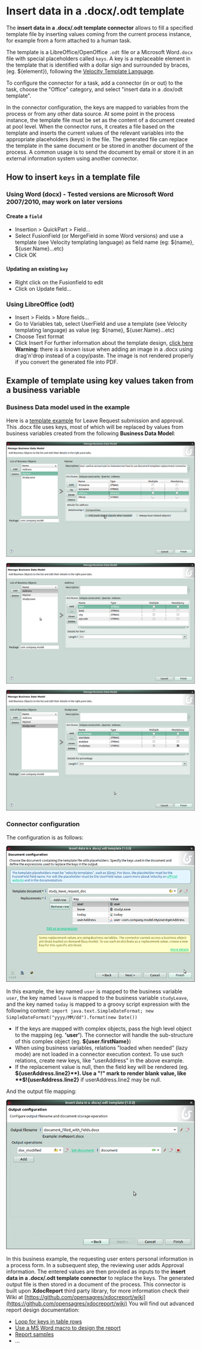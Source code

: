 # Insert data in a .docx/.odt template

The **insert data in a .docx/.odt template connector** allows to fill a specified template file by inserting values coming from the current process instance, for example from a form attached to a human task.

The template is a LibreOffice/OpenOffice `.odt` file or a Microsoft Word`.docx` file with special placeholders called `keys`.
A key is a replaceable element in the template that is identified with a dollar sign and surrounded by braces, (eg. ${element}), following the [Velocity Template Language](https://velocity.apache.org/engine/releases/velocity-1.7/user-guide.html).

To configure the connector for a task, add a connector (in or out) to the task, choose the "Office" category, and select "insert data in a .dox/odt template".

In the connector configuration, the keys are mapped to variables from the process or from any other data source.
At some point in the process instance, the template file must be set as the content of a document created at pool level.
When the connector runs, it creates a file based on the template and inserts the current values of the relevant variables into the appropriate placeholders (keys) in the file.
The generated file can replace the template in the same document or be stored in another document of the process. A common usage is to send the document by email or store it in an external information system using another connector.

## How to insert `keys` in a template file

### Using Word (docx) - Tested versions are **Microsoft Word 2007/2010**, may work on later versions

#### Create a `field`

* Insertion \> QuickPart \> Field...
* Select FusionField (or MergeField in some Word versions) and use a template (see Velocity templating language) as field name (eg: ${name}, ${user.Name}...etc)
* Click OK

#### Updating an existing `key`

* Right click on the Fusionfield to edit
* Click on Update field...

### Using LibreOffice (odt)

* Insert \> Fields \> More fields...
* Go to Variables tab, select UserField and use a template (see Velocity templating language) as value (eg: ${name}, ${user.Name}...etc)
* Choose Text format
* Click Insert
For further information about the template design, [click here](https://code.google.com/p/xdocreport/wiki/DesignReport)
**Warning:** there is a known issue when adding an image in a .docx using drag'n'drop instead of a copy/paste. The image is not rendered properly if you convert the generated file into PDF.

## Example of template using key values taken from a business variable

### Business Data model used in the example

Here is a [template example](../images/special_code/study-leave-template.docx) for Leave Request submission and approval.  
This .docx file uses keys, most of which will be replaced by values from business variables created from the following **Business Data Model**:

![](../images/images-6_0/MyUser_Model_lazy.png)  

![](../images/images-6_0/Address_Model.png)  

![](../images/images-6_0/StudyLeave_Model.png)  

### Connector configuration

The configuration is as follows:  
  
![](../images/images-6_0/document_templating_input_mappings.png)

In this example, the key named `user` is mapped to the business variable `user`, the key named `leave` is mapped to the business variable `studyLeave`,
and the key named `today` is mapped to a groovy script expression with the following content:
`
import java.text.SimpleDateFormat;
        new SimpleDateFormat("yyyy/MM/dd").format(new Date())
    `
  

* If the keys are mapped with complex objects, pass the high level object to the mapping (eg. **'user'**). The connector will handle the sub-structure of this complex object (eg. **${user.firstName}**)
* When using business variables, relations "loaded when needed" (lazy mode) are not loaded in a connector execution context. To use such relations, create new keys, like "userAddress" in the above example.
* If the replacement value is null, then the field key will be rendered (eg. **${userAddress.line2}**). Use a "!" mark to render blank value, like **$!{userAddress.line2}** if userAddress.line2 may be null.

And the output file mapping:  

![](../images/images-6_0/document_templating_outputs.png)  

In this business example, the requesting user enters personal information in a process form. In a subsequent step, the reviewing user adds Approval information. The entered values are then provided as inputs to the **insert data in a .docx/.odt template connector** to replace the keys.
The generated output file is then stored in a document of the process.
This connector is built upon **XdocReport** third party library, for more information check their Wiki at [https://github.com/opensagres/xdocreport/wiki](https://github.com/opensagres/xdocreport/wiki)
You will find out advanced report design documentation:

* [Loop for keys in table rows](https://github.com/opensagres/xdocreport/wiki/DocxReportingJavaMainListFieldAdvancedTable)
* [Use a MS Word macro to design the report](https://github.com/opensagres/xdocreport/wiki/DocxDesignReportMacro)
* [Report samples](https://github.com/opensagres/xdocreport.samples)
* ...

